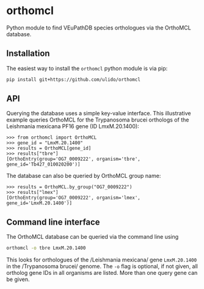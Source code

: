 # orthomcl
Python module to find VEuPathDB species orthologues via the OrthoMCL database.

## Installation

The easiest way to install the `orthomcl` python module is via pip:
```bash
pip install git+https://github.com/ulido/orthomcl
```

## API

Querying the database uses a simple key-value interface. This illustrative
example queries OrthoMCL for the Trypanosoma brucei orthologs of the
Leishmania mexicana PF16 gene (ID LmxM.20.1400):
```python-repl
>>> from orthomcl import OrthoMCL
>>> gene_id = "LmxM.20.1400"
>>> results = OrthoMCL[gene_id]
>>> results["tbre"]
[OrthoEntry(group='OG7_0009222', organism='tbre', gene_id='Tb427_010020200')]
```

The database can also be queried by OrthoMCL group name:
```python-repl
>>> results = OrthoMCL.by_group("OG7_0009222")
>>> results["lmex"]
[OrthoEntry(group='OG7_0009222', organism='lmex', gene_id='LmxM.20.1400')]
```

## Command line interface

The OrthoMCL database can be queried via the command line using
```bash
orthomcl -o tbre LmxM.20.1400
```

This looks for orthologues of the /Leishmania mexicana/ gene `LmxM.20.1400` in the /Trypanosoma brucei/ genome. The `-o` flag is optional, if not given, all ortholog gene IDs in all organisms are listed. More than one query gene can be given.